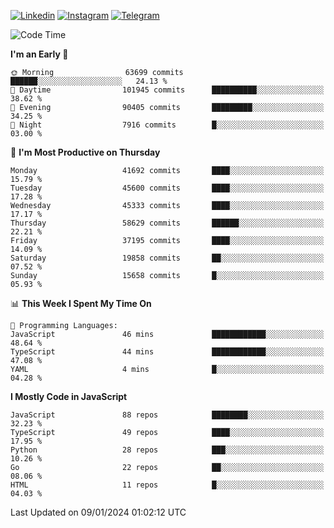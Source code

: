 [![Linkedin](https://img.shields.io/badge/-Archie-blue?style=flat-square&labelColor=gray&logo=Linkedin&logoColor=white&link=https://www.linkedin.com/in/archisdi)](https://www.linkedin.com/in/archisdi)
[![Instagram](https://img.shields.io/badge/-@archisdi-orange?style=flat-square&labelColor=gray&logo=Instagram&logoColor=white&link=https://www.instagram.com/archisdi)](https://www.instagram.com/archisdi)
[![Telegram](https://img.shields.io/badge/-aai-informational?style=flat-square&labelColor=gray&logo=telegram&logoColor=white&link=https://t.me/archisdi)](https://t.me/archisdi)

<!--START_SECTION:waka-->
![Code Time](http://img.shields.io/badge/Code%20Time-2%2C496%20hrs%2017%20mins-blue)

**I'm an Early 🐤** 

```text
🌞 Morning                63699 commits       ██████░░░░░░░░░░░░░░░░░░░   24.13 % 
🌆 Daytime                101945 commits      ██████████░░░░░░░░░░░░░░░   38.62 % 
🌃 Evening                90405 commits       █████████░░░░░░░░░░░░░░░░   34.25 % 
🌙 Night                  7916 commits        █░░░░░░░░░░░░░░░░░░░░░░░░   03.00 % 
```
📅 **I'm Most Productive on Thursday** 

```text
Monday                   41692 commits       ████░░░░░░░░░░░░░░░░░░░░░   15.79 % 
Tuesday                  45600 commits       ████░░░░░░░░░░░░░░░░░░░░░   17.28 % 
Wednesday                45333 commits       ████░░░░░░░░░░░░░░░░░░░░░   17.17 % 
Thursday                 58629 commits       ██████░░░░░░░░░░░░░░░░░░░   22.21 % 
Friday                   37195 commits       ████░░░░░░░░░░░░░░░░░░░░░   14.09 % 
Saturday                 19858 commits       ██░░░░░░░░░░░░░░░░░░░░░░░   07.52 % 
Sunday                   15658 commits       █░░░░░░░░░░░░░░░░░░░░░░░░   05.93 % 
```


📊 **This Week I Spent My Time On** 

```text
💬 Programming Languages: 
JavaScript               46 mins             ████████████░░░░░░░░░░░░░   48.64 % 
TypeScript               44 mins             ████████████░░░░░░░░░░░░░   47.08 % 
YAML                     4 mins              █░░░░░░░░░░░░░░░░░░░░░░░░   04.28 % 
```

**I Mostly Code in JavaScript** 

```text
JavaScript               88 repos            ████████░░░░░░░░░░░░░░░░░   32.23 % 
TypeScript               49 repos            ████░░░░░░░░░░░░░░░░░░░░░   17.95 % 
Python                   28 repos            ███░░░░░░░░░░░░░░░░░░░░░░   10.26 % 
Go                       22 repos            ██░░░░░░░░░░░░░░░░░░░░░░░   08.06 % 
HTML                     11 repos            █░░░░░░░░░░░░░░░░░░░░░░░░   04.03 % 
```




 Last Updated on 09/01/2024 01:02:12 UTC
<!--END_SECTION:waka-->
